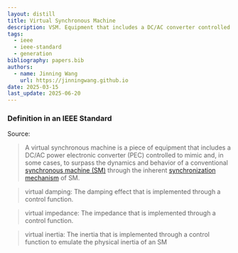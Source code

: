 ```yaml
---
layout: distill
title: Virtual Synchronous Machine
description: VSM. Equipment that includes a DC/AC converter controlled to mimic a conventional synchronous machine.
tags:
  - ieee
  - ieee-standard
  - generation
bibliography: papers.bib
authors:
  - name: Jinning Wang
    url: https://jinningwang.github.io
date: 2025-03-15
last_update: 2025-06-20
---
```


### Definition in an IEEE Standard

Source: <d-cite key="ieee2025std2988"></d-cite>

> A virtual synchronous machine is a piece of equipment that includes a DC/AC power electronic converter (PEC) controlled to mimic and, in some cases, to surpass the dynamics and behavior of a conventional [synchronous machine (SM)](/wiki/synchronous-machine) through the inherent [synchronization mechanism](/wiki/synchronization) of SM.

> virtual damping: The damping effect that is implemented through a control function.

> virtual impedance: The impedance that is implemented through a control function.

> virtual inertia: The inertia that is implemented through a control function to emulate the physical inertia of an SM
